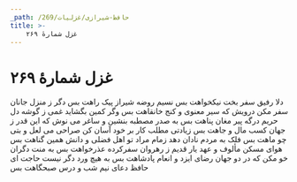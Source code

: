 ```yaml
---
_path: /حافظ-شیرازی/غزلیات/269
title: >-
    غزل شمارهٔ ۲۶۹
---
```

# غزل شمارهٔ ۲۶۹

دلا رفیق سفر بخت نیکخواهت بس
نسیم روضه شیراز پیک راهت بس
دگر ز منزل جانان سفر مکن درویش
که سیر معنوی و کنج خانقاهت بس
وگر کمین بگشاید غمی ز گوشه دل
حریم درگه پیر مغان پناهت بس
به صدر مصطبه بنشین و ساغر می  نوش
که این قدر ز جهان کسب مال و جاهت بس
زیادتی مطلب کار بر خود آسان کن
صراحی می لعل و بتی چو ماهت بس
فلک به مردم نادان دهد زمام مراد
تو اهل فضلی و دانش همین گناهت بس
هوای مسکن مألوف و عهد یار قدیم
ز رهروان سفرکرده عذرخواهت بس
به منت دگران خو مکن که در دو جهان
رضای ایزد و انعام پادشاهت بس
به هیچ ورد دگر نیست حاجت ای حافظ
دعای نیم شب و درس صبحگاهت بس
